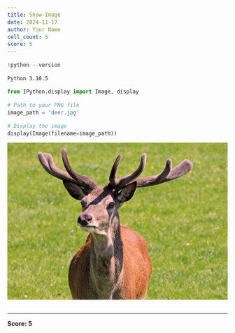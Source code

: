 ```yaml
---
title: Show-Image
date: 2024-11-17
author: Your Name
cell_count: 5
score: 5
---
```


```python
!python --version
```

    Python 3.10.5



```python
from IPython.display import Image, display
```


```python
# Path to your PNG file
image_path = 'deer.jpg'
```


```python
# Display the image
display(Image(filename=image_path))
```


    
![jpeg](show-image_files/show-image_3_0.jpg)
    



```python

```


---
**Score: 5**
